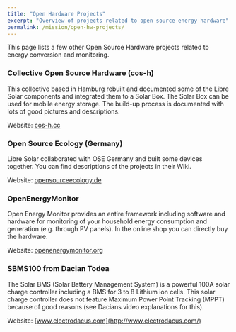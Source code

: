 ```yaml
---
title: "Open Hardware Projects"
excerpt: "Overview of projects related to open source energy hardware"
permalink: /mission/open-hw-projects/
---
```


This page lists a few other Open Source Hardware projects related to energy conversion and monitoring.

### Collective Open Source Hardware (cos-h)

This collective based in Hamburg rebuilt and documented some of the Libre Solar components and integrated them to a Solar Box. The Solar Box can be used for mobile energy storage. The build-up process is documented with lots of good pictures and descriptions.

Website: [cos-h.cc](http://cos-h.cc/)

### Open Source Ecology (Germany)

Libre Solar collaborated with OSE Germany and built some devices together. You can find descriptions of the projects in their Wiki.

Website: [opensourceecology.de](https://opensourceecology.de/)

### OpenEnergyMonitor

Open Energy Monitor provides an entire framework including software and hardware for monitoring of your household energy consumption and generation (e.g. through PV panels). In the online shop you can directly buy the hardware.

Website: [openenergymonitor.org](https://openenergymonitor.org)

### SBMS100 from Dacian Todea

The Solar BMS (Solar Battery Management System) is a powerful 100A solar charge controller including a BMS for 3 to 8 Lithium ion cells. This solar charge controller does not feature Maximum Power Point Tracking (MPPT) because of good reasons (see Dacians video explanations for this).

Website: [www.electrodacus.com](http://www.electrodacus.com/)
